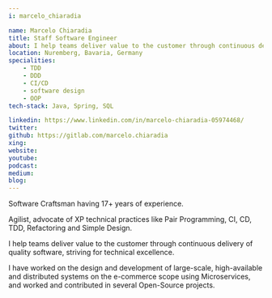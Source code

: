 ```yaml
---
i: marcelo_chiaradia

name: Marcelo Chiaradia
title: Staff Software Engineer
about: I help teams deliver value to the customer through continuous delivery of quality software, striving for technical excellence.
location: Nuremberg, Bavaria, Germany
specialities:
    - TDD
    - DDD
    - CI/CD
    - software design
    - OOP
tech-stack: Java, Spring, SQL

linkedin: https://www.linkedin.com/in/marcelo-chiaradia-05974468/
twitter: 
github: https://gitlab.com/marcelo.chiaradia
xing: 
website: 
youtube: 
podcast: 
medium: 
blog: 
---
```


Software Craftsman having 17+ years of experience.

Agilist, advocate of XP technical practices like Pair Programming, CI, CD, TDD, Refactoring and Simple Design.

I help teams deliver value to the customer through continuous delivery of quality software, striving for technical excellence.

I have worked on the design and development of large-scale, high-available and distributed systems on the e-commerce scope using Microservices, and worked and contributed in several Open-Source projects.